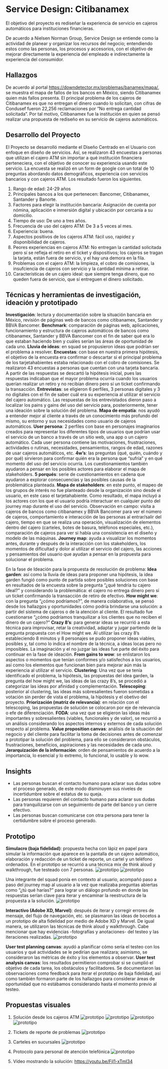 # Service Design: Citibanamex
El objetivo del proyecto es rediseñar la experiencia de servicio en cajeros automáticos para instituciones financieras.

De acuerdo a Nielsen Norman Group, Service Design se entiende como la actividad de planear y organizar los recursos del negocio; entendiendo estos como las personas, los procesos y accesorios, con el objetivo de mejorar directamente la experiencia del empleado e indirectamente la experiencia del consumidor.

## Hallazgos
De acuerdo al portal https://downdetector.mx/problemas/banamex/mapa/, se muestra el mapa de fallos de los bancos en México, siendo Citibanamex quien más fallos presenta. 
El principal problema de los cajeros de Citibanamex es que no entregan el dinero cuando lo solicitan, con cifras de Condusef fueron 22,256 reclamaciones por “No entrega cantidad solicitada”. 
Por tal motivo, Citibanamex fue la institución en quien se pensó realizar una propuesta de rediseño en su servicio de cajeros automáticos.

## Desarrollo del Proyecto
El Proyecto se desarrolló mediante el Diseño Centrado en el Usuario con enfoque en diseño de servicios. Así, se realizaron 43 encuestas a personas que utilizan el cajero ATM sin importar a qué institución financiera perteneciera, con el objetivo de conocer su experiencia usando este servicio. 
La encuesta se realizó en un form de google con un total de 10 preguntas abordando datos demográficos, experiencia con servicios bancarios y con cajeros ATM.
Los resultado fueron los siguientes. 

1. Rango de edad: 24-29 años
2. Principales bancos a los que pertenecen: Bancomer, Citibanamex, Santander y Banorte. 
3. Factores para elegir la institución bancaria: Asignación de cuenta por nómina, aplicación e inmersión digital y  ubicación por cercanía a su domicilio.  
4. Tiempo de uso: De uno a tres años. 
5. Frecuencia de uso del cajero ATM: De 3 a 5 veces al mes. 
6. Experiencia: buena.
7. Aspectos positivos de los cajeros ATM: fácil uso, rapidez y disponibilidad de cajeros. 
8. Peores experiencias en cajeros ATM: No entregan la cantidad solicitada pero sí se refleja el retiro en el ticket y dispositivos; los cajeros se tragan la tarjeta, están fuera de servicio, y el hay una demora en la fila. 
9. Problemas con el cajero ATM: la limpieza, el cobro de comisiones, la insufciencia de cajeros con servicio y la cantidad mínima a retirar. 
10. Características de un cajero ideal: que siempre tenga dinero, que no queden fuera de servicio, que sí entreguen el dinero solicitado.

## Técnicas y herramientas de investigación, ideación y prototipado
**Investigación**: lectura y documentación sobre la situación bancaria en México, revisión de páginas web de bancos como citibanamex, Santander y BBVA Bancomer.
**Benchmark**: comparación de páginas web, aplicaciones, funcionamiento y estructura de cajeros automáticos de bancos como citibanamex, Santander y BBVA Bancomer con el fin de saber qué era lo que estaban haciendo bien y cuáles serían las áreas de oportunidad de cada uno.
**Lluvia de ideas**: en squad se propusieron ideas que podrían ser el problema a resolver.
**Encuestas**: con base en nuestra primera hipótesis, el objetivo de la encuesta era confirmar o descartar si el principal problema de los tarjetahabientes estaba relacionado con el cobro de comisiones. Se realizaron 43 encuestas a personas que cuentan con una tarjeta bancaria. A partir de las respuestas se descartó la hipótesis inicial, pues las respuestas indicaban que el mayor problema ocurría cuando los usuarios querían realizar un retiro y no recibían dinero pero sí un ticket confirmando la transacción.
**Entrevistas**: se eligieron 6 perfiles, 3 personas digitales y 3 no digitales con el fin de saber cuál era su experiencia al utilizar el servicio del cajero automático. Las respuestas de los entrevistados dieron paso a localizar los pains y gains del uso del servicio para, posteriormente, tener una ideación sobre la solución del problema.
**Mapa de empatía**: nos ayudó a entender mejor al cliente a través de un conocimiento más profundo del mismo, su entorno y sus necesidades como usuario de cajeros automáticos.
**User persona**: 2 perfiles con base en personajes imaginarios creados para representar los diferentes tipos de usuarios que podrían usar el servicio de un banco a través de un sitio web, una app o un cajero automático. Cada user persona contiene las motivaciones, frustraciones, actividades o rutinas, necesidades, pensamientos, rangos de edad, razones de usar cajeros automáticos, etc.
**4w’s**: las preguntas (qué, quién, cuándo y por qué) sirvieron para confirmar quién era la persona que “sufría” y en qué momento del uso del servicio ocurría. Los cuestionamientos también ayudaron a pensar en los posibles actores para elaborar el mapa de stakeholders.
**5 porqués**: serie de cuestionamientos en cadena que ayudaron a explorar consecuencias y las posibles causas de la problemática planteada. 
**Mapa de stakeholders**: en este punto, el mapeo de los grupos de interés no fue planteado desde la organización sino desde el usuario, en este caso el tarjetahabiente. Como resultado, el mapa incluyó a los actores con los que el usuario podría interactuar en cualquier punto del journey map durante el uso del servicio. 
Observación en campo: visita a cajeros de bancos como citibanamex y BBVA Bancomer para ver el número de cajeros, comportamiento e interacción de las personas al entrar/salir del cajero, tiempo en que se realiza una operación, visualización de elementos dentro del cajero (carteles, botes de basura, teléfonos especiales, etc.), comparación de cajeros para ver si había una consistencia en el diseño y modelo de las máquinas.
**Journey map**: ayuda a visualizar los momentos antes, durante y después de la interacción con los stakeholders, los momentos de dificultad y dolor al utilizar el servicio del cajero, las acciones y pensamientos del usuario que ayudan a pensar en la propuesta para solucionar el problema.

En la fase de Ideación para la propuesta de resolución de problema:
**Idea garden**: así como la lluvia de ideas para proponer una hipótesis, la idea garden fungió como punto de partida sobre posibles soluciones con base en resultados de la encuesta sobre la pregunta “¿qué tendría tu cajero ideal?” y considerando la problemática: el cajero no entrega dinero pero sí un ticket confirmando la transacción de retiro de efectivo.
**How might we**: con la pregunta “¿cómo podríamos?”, de manera colaborativa, se pensó desde los hallazgos y oportunidades cómo podría brindarse una solución: a partir del sistema de cajeros o de la atención al cliente. El resultado fue cuestionarse “¿cómo podríamos tranquilizar a los clientes que no reciben el dinero de un cajero?”
**Crazy 8’s**: para generar ideas se recurrió a esta técnica para improvisar, retar la creatividad, adaptar y jugar partiendo de la pregunta propuesta con el How might we. Al utilizar las crazy 8’s estableciendo 8 minutos y 8 personajes se pudo proponer ideas viables, posibles y, tal como lo indica el nombre de la técnica, a ideas locas pero no imposibles. La imaginación y el no juzgar las ideas fue parte del éxito para continuar en la fase de ideación.
**From gains to wow**: se enlistaron los aspectos o momentos que tenían conformes y/o satisfechos a los usuarios, así como los elementos que funcionan bien para mejorar aún más la experiencia al utilizar el servicio.
**Clustering**: Una vez que se tenía identificado el problema, la hipótesis, las propuestas del idea garden, la pregunta del how might we, las ideas de las crazy 8’s, se procedió a categorizar las ideas por afinidad y complementación. 
**Telescoping**: posterior al clustering, las ideas más sobresalientes fueron sometidas a votación sin perder de vista el problema, la hipótesis y el obetivo del proyecto.
**Priorización (matriz de relevancia)**: en relación con el telescoping, las propuestas de solución se colocaron por eje de relevancia o efe de diferenciación.
**FODA**: una vez que se eligieron las ideas más importantes y sobresalientes (viables, funcionales y de valor), se recurrió a un análisis considerando los aspectos internos y externos de cada solución respecto al problema.
**Value proposition canvas**: análisis de la situación del negocio y del cliente para facilitar la toma de decisiones antes de comenzar a prototipar la solución del problema, para ello se consideraron obstáculos, frustraciones, beneficios, aspiraciones y las necesidades de cada uno.
**Jerarquización de la información**: orden de pensamientos de acuerdo a la importancia, lo esencial y lo extremo, lo funcional, lo usable y lo wow. 


## Insights
* Las personas buscan el contacto humano para aclarar sus dudas sobre el proceso generado, de este modo disminuyen sus niveles de incertidumbre sobre el estatus de su queja.
* Las personas requieren del contacto humano para aclarar sus dudas para tranquilizarse con un seguimiento de parte del banco y un cierre efectivo.
* Las personas buscan comunicarse con otra persona para tener la certidumbre sobre el proceso generado.


## Prototipo
**Simulacro (baja fidelidad)**: propuesta hecha con lápiz en papel para simular la información que aparece en la pantalla de un cajero automático, elaboración y redacción de un ticket de reporte, un cartel y un teléfono ordenados. En el  prototipo se recurrió a una técnica mix de think aloud y walkthrough,  fue testeado con 7 personas. 
![prototipo](Test1/IMG_6496.jpg) 
![prototipo](Test1/IMG_6501.jpg) 

Una integrante del squad ponía en contexto al usuario, acompañó paso a paso del journey map al usuario a la vez que realizaba preguntas abiertas como “¿tú qué harías?” para lograr un diálogo profundo en donde las respuestas serían clave para iterar y encaminar la reestructura de la propuesta a la solución.
![prototipo](Test1/IMG_6534.jpg) 

**Interactivo (Adobe XD, Marvel)**: después de iterar y corregir errores de mensaje, del flujo de navegación, etc. se plasmaron las ideas de bocetos a un prototipo de alta fidelidad por medio de Adobe XD y Marvel. De igual manera, se utilizaron las técnicas de think aloud y walkthrough.
Cabe mencionar que hay evidencias -fotografías y anotaciones- del testeo y las iteraciones realizadas.
![prototipo](Prototipo/9.png) 

**User test planning canvas**: ayudó a planificar cómo sería el testeo con los usuarios y qué actividades se le pedirían que realizara; asimismo, se consideraron las métricas de éxito y los elementos a observar. 
**User test analysis canvas**: los resultados permitieron comprobar si se cumplió el objetivo de cada tarea, los obstáculos y facilitadores. Se documentaron las observaciones como feedback para iterar el prototipo de baja fidelidad, así como también formaron parte de los hallazgos para considerar áreas de oportunidad que no estábamos considerando hasta el momento previo al testeo.

## Propuestas visuales
1. Solución desde los cajeros ATM
![prototipo](Prototipo/9.png) 
![prototipo](Prototipo/10.png) 
![prototipo](Prototipo/11.png) 
![prototipo](Prototipo/13.png)

2. Tickets de reporte de problemas
![prototipo](propuesta/ticket.png) 
3. Carteles en sucursales
![prototipo](propuesta/cartel.png) 
4. Protocolo para personal de atención telefónica
![prototipo](propuesta/protocolo.png)
5. Vídeo mostrando la solución: https://youtu.be/FjI1-xTmI34 















